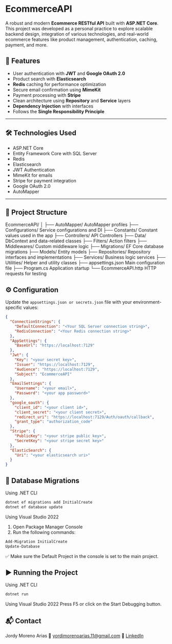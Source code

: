 # EcommerceAPI

A robust and modern **Ecommerce RESTful API** built with **ASP.NET Core**. This project was developed as a personal practice to explore scalable backend design, integration of various technologies, and real-world ecommerce features like product management, authentication, caching, payment, and more.

## 🚀 Features

- User authentication with **JWT** and **Google OAuth 2.0**
- Product search with **Elasticsearch**
- **Redis** caching for performance optimization
- Secure email confirmation using **MimeKit**
- Payment processing with **Stripe**
- Clean architecture using **Repository** and **Service** layers
- **Dependency Injection** with interfaces
- Follows the **Single Responsibility Principle**

---

## 🛠️ Technologies Used

- ASP.NET Core
- Entity Framework Core with SQL Server
- Redis
- Elasticsearch
- JWT Authentication
- MimeKit for emails
- Stripe for payment integration
- Google OAuth 2.0
- AutoMapper

---

## 📁 Project Structure

EcommerceAPI/
│
├── AutoMapper/ AutoMapper profiles
├── Configurations/ Service configurations and DI
├── Constants/ Constant values used in the app
├── Controllers/ API Controllers
├── Data/ DbContext and data-related classes
├── Filters/ Action filters
├── Middlewares/ Custom middleware logic
├── Migrations/ EF Core database migrations
├── Models/ Entity models
├── Repositories/ Repository interfaces and implementations
├── Services/ Business logic services
├── Utilities/ Helper and utility classes
├── appsettings.json Main configuration file
├── Program.cs Application startup
└── EcommerceAPI.http HTTP requests for testing

## ⚙️ Configuration

Update the `appsettings.json or secrets.json` file with your environment-specific values:

```json
{
  "ConnectionStrings": {
    "DefaultConnection": "<Your SQL Server connection string>",
    "RedisConnection": "<Your Redis connection string>"
  },
  "AppSettings": {
    "BaseUrl": "https://localhost:7129"
  },
  "Jwt": {
    "Key": "<your secret key>",
    "Issuer": "https://localhost:7129",
    "Audience": "https://localhost:7129",
    "Subject": "EcommerceAPI"
  },
  "EmailSettings": {
    "Username": "<your email>",
    "Password": "<your app password>"
  },
  "google_oauth": {
    "client_id": "<your client id>",
    "client_secret": "<your client secret>",
    "redirect_uri": "https://localhost:7129/Auth/oauth/callback",
    "grant_type": "authorization_code"
  },
  "Stripe": {
    "PublicKey": "<your stripe public key>",
    "SecretKey": "<your stripe secret key>"
  },
  "ElasticSearch": {
    "Uri": "<your elasticsearch uri>"
  }
}

```
## 🧱 Database Migrations

Using .NET CLI
```bash
dotnet ef migrations add InitialCreate
dotnet ef database update
```

Using Visual Studio 2022

1. Open Package Manager Console
2. Run the following commands:
```powershell
Add-Migration InitialCreate
Update-Database
```
✅ Make sure the Default Project in the console is set to the main project.

## ▶️ Running the Project

Using .NET CLI
```bash
dotnet run
```
Using Visual Studio 2022
Press F5 or click on the Start Debugging button.

## 📬 Contact
Jordy Moreno Arias
📧 yordimorenoarias.11@gmail.com
🔗 [LinkedIn <!-- Replace with your actual LinkedIn URL -->](https://www.linkedin.com/in/jordymorenoarias/)
